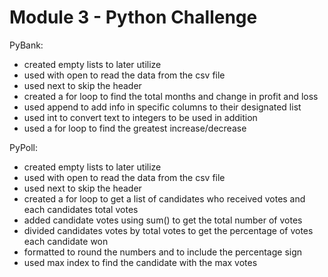 # Module 3 - Python Challenge

PyBank:
- created empty lists to later utilize
- used with open to read the data from the csv file
- used next to skip the header
- created a for loop to find the total months and change in profit and loss
- used append to add info in specific columns to their designated list
- used int to convert text to integers to be used in addition
- used a for loop to find the greatest increase/decrease
  
PyPoll:
- created empty lists to later utilize
- used with open to read the data from the csv file
- used next to skip the header
- created a for loop to get a list of candidates who received votes and each candidates total votes
- added candidate votes using sum() to get the total number of votes
- divided candidates votes by total votes to get the percentage of votes each candidate won
- formatted to round the numbers and to include the percentage sign
- used  max index to find the candidate with the max votes
